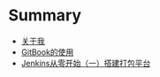 # Summary

* [关于我](README.md)
* [GitBook的使用](/GitBook/output/GitBook的使用.md)
* [Jenkins从零开始（一）搭建打包平台](/Jenkins/output/Jenkins从零开始（一）搭建打包平台.md)


